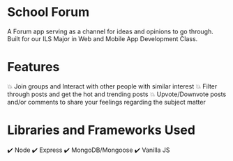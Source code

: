 # School Forum

A Forum app serving as a channel for ideas and opinions to go through. Built for our ILS Major in Web and Mobile App Development Class.

# Features

  💥 Join groups and Interact with other people with similar interest
  💥 Filter through posts and get the hot and trending posts
  💥 Upvote/Downvote posts and/or comments to share your feelings regarding the subject matter
  
  
# Libraries and Frameworks Used

  ✔️ Node
  ✔️ Express
  ✔️ MongoDB/Mongoose
  ✔️ Vanilla JS

